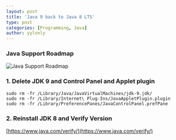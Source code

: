 ```yaml
---
layout: post
title: 'Java 9 back to Java 8 LTS'
type: post
categories: [Programming, Java]
author: yylonly
---
```


### Java Support Roadmap
![Java Support Roadmap]({{site.baseurl}}/data/imgs/java-roadmap.png)

### 1. Delete JDK 9 and Control Panel and Applet plugin

```
sudo rm -fr /Library/Java/JavaVirtualMachines/jdk-9.jdk/
sudo rm -fr /Library/Internet\ Plug-Ins/JavaAppletPlugin.plugin
sudo rm -fr /Library/PreferencePanes/JavaControlPanel.prefPane
```

### 2. Reinstall JDK 8 and Verify Version
[https://www.java.com/verify/](https://www.java.com/verify/)
